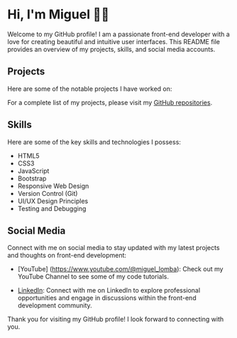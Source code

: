 # Hi, I'm Miguel 👋🏻

Welcome to my GitHub profile! I am a passionate front-end developer with a love for creating beautiful and intuitive user interfaces. This README file provides an overview of my projects, skills, and social media accounts.

## Projects

Here are some of the notable projects I have worked on:

<!-- 1. **Project 1**: Description of the project, including its purpose, technologies used, and any notable achievements or challenges faced.

2. **Project 2**: Description of the project, including its purpose, technologies used, and any notable achievements or challenges faced.

3. **Project 3**: Description of the project, including its purpose, technologies used, and any notable achievements or challenges faced. -->

For a complete list of my projects, please visit my [GitHub repositories](https://github.com/miguellomba?tab=repositories).

## Skills

Here are some of the key skills and technologies I possess:

- HTML5
- CSS3
- JavaScript
- Bootstrap
- Responsive Web Design
- Version Control (Git)
- UI/UX Design Principles
- Testing and Debugging
<!-- - Performance Optimization -->

## Social Media

Connect with me on social media to stay updated with my latest projects and thoughts on front-end development:

<!-- - [CodePen](https://codepen.io/miguellomba): Follow me on CodePen to learn more about my work, view my portfolio, and get in touch. -->
- [YouTube] (https://www.youtube.com/@miguel_lomba): Check out my YouTube Channel to see some of my code tutorials.
  
- [LinkedIn](https://www.linkedin.com/in/miguellomba): Connect with me on LinkedIn to explore professional opportunities and engage in discussions within the front-end development community.

<!-- - [Personal Website](https://www.your-website.com): Visit my personal website to learn more about my work, view my portfolio, and get in touch. -->

Thank you for visiting my GitHub profile! I look forward to connecting with you.

<!--### Hi there 👋 -->

<!--
**miguellomba/miguellomba** is a ✨ _special_ ✨ repository because its `README.md` (this file) appears on your GitHub profile.

Here are some ideas to get you started:

- 🔭 I’m currently working on ...
- 🌱 I’m currently learning ...
- 👯 I’m looking to collaborate on ...
- 🤔 I’m looking for help with ...
- 💬 Ask me about ...
- 📫 How to reach me: ...
- 😄 Pronouns: ...
- ⚡ Fun fact: ...
-->
